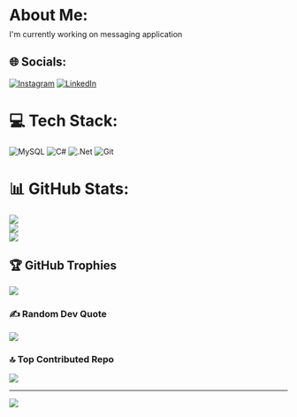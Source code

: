 <h1 style="line-height:14px;">About Me:</h1>
I'm currently working on messaging application<br>


## 🌐 Socials:
[![Instagram](https://img.shields.io/badge/Instagram-%23E4405F.svg?logo=Instagram&logoColor=white)](https://instagram.com/s_u_b_r_a_m_a_n_i_s) [![LinkedIn](https://img.shields.io/badge/LinkedIn-%230077B5.svg?logo=linkedin&logoColor=white)](https://linkedin.com/in/subramani-s-25b855248) 

# 💻 Tech Stack:
![MySQL](https://img.shields.io/badge/mysql-4479A1.svg?style=for-the-badge&logo=mysql&logoColor=white) ![C#](https://img.shields.io/badge/c%23-%23239120.svg?style=for-the-badge&logo=csharp&logoColor=white) ![.Net](https://img.shields.io/badge/.NET-5C2D91?style=for-the-badge&logo=.net&logoColor=white) ![Git](https://img.shields.io/badge/git-%23F05033.svg?style=for-the-badge&logo=git&logoColor=white)
# 📊 GitHub Stats:
![](https://github-readme-stats.vercel.app/api?username=subramanis55&theme=solarized-light&hide_border=true&include_all_commits=false&count_private=true)<br/>
![](https://github-readme-streak-stats.herokuapp.com/?user=subramanis55&theme=solarized-light&hide_border=true)<br/>
![](https://github-readme-stats.vercel.app/api/top-langs/?username=subramanis55&theme=solarized-light&hide_border=true&include_all_commits=false&count_private=true&layout=compact)

## 🏆 GitHub Trophies
![](https://github-profile-trophy.vercel.app/?username=subramanis55&theme=radical&no-frame=true&no-bg=false&margin-w=4)

### ✍️ Random Dev Quote
![](https://quotes-github-readme.vercel.app/api?type=horizontal&theme=light)

### 🔝 Top Contributed Repo
![](https://github-contributor-stats.vercel.app/api?username=subramanis55&limit=5&theme=dark&combine_all_yearly_contributions=true)

---
[![](https://visitcount.itsvg.in/api?id=subramanis55&icon=5&color=1)](https://visitcount.itsvg.in)

<!-- Proudly created with GPRM ( https://gprm.itsvg.in ) -->
